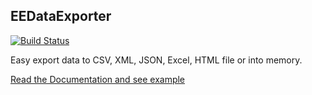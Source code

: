 EEDataExporter
-------------
[![Build Status](https://api.travis-ci.org/Antek88/DataExporter.png?branch=master)](http://travis-ci.org/Antek88/DataExporter)

Easy export data to CSV, XML, JSON, Excel, HTML file or into memory.

[Read the Documentation and see example](https://github.com/EE/DataExporter/blob/master/Resources/doc/index.md)